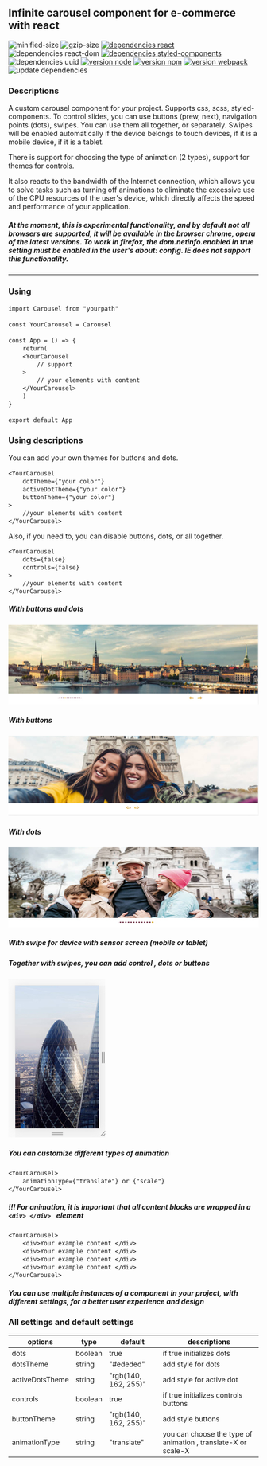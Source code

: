 ## Infinite carousel component for e-commerce with react

![minified-size](https://img.shields.io/static/v1?label=minified-size&message=14.79KB&color=brightgreen)
![gzip-size](https://img.shields.io/static/v1?label=gzip-size&message=4.9KB&color=brightgreen)
[![dependencies react](https://img.shields.io/static/v1?label=react&message=17.0.1&color=blue)](https://reactjs.org/)
![dependencies react-dom](https://img.shields.io/static/v1?label=react-dom&message=17.0.1&color=blue)
[![dependencies styled-components](https://img.shields.io/static/v1?label=styled-components&message=5.2.1&color=yellow)](https://styled-components.com/)
![dependencies uuid](https://img.shields.io/static/v1?label=uuid&message=8.3.2&color=yellow)
[![version node](https://img.shields.io/static/v1?label=node&message=12.18.4&color=brightgreen)](https://nodejs.org/en/)
[![version npm](https://img.shields.io/static/v1?label=npm&message=6.14.6&color=brightgreen)](https://www.npmjs.com/)
[![version webpack](https://img.shields.io/static/v1?label=webpack&message=5.21.2&color=blue)](https://webpack.js.org/)
![update dependencies](https://img.shields.io/static/v1?label=dependencies&message=up-to-date&color=brightgreen)

### Descriptions

A custom carousel component for your project. Supports css, scss, styled-components. To control slides, you can use buttons (prew, next), navigation points (dots), swipes. You can use them all together, or separately. Swipes will be enabled automatically if the device belongs to touch devices, if it is a mobile device, if it is a tablet.

There is support for choosing the type of animation (2 types), support for themes for controls.

It also reacts to the bandwidth of the Internet connection, which allows you to solve tasks such as turning off animations to eliminate the excessive use of the CPU resources of the user's device, which directly affects the speed and performance of your application.

##### At the moment, this is experimental functionality, and by default not all browsers are supported, it will be available in the browser chrome, opera of the latest versions. To work in firefox, the dom.netinfo.enabled in true setting must be enabled in the user's about: config. IE does not support this functionality.

---

### Using

```
import Carousel from "yourpath"

const YourCarousel = Carousel

const App = () => {
	return(
	<YourCarousel
		// support
	>
		// your elements with content
	</YourCarousel>
	)
}

export default App
```

### Using descriptions

You can add your own themes for buttons and dots.

```
<YourCarousel
	dotTheme={"your color"}
	activeDotTheme={"your color"}
	buttonTheme={"your color"}
>
	//your elements with content
</YourCarousel>
```

Also, if you need to, you can disable buttons, dots, or all together.

```
<YourCarousel
	dots={false}
	controls={false}
>
	//your elements with content
</YourCarousel>
```

##### With buttons and dots

![with buttons and dots](./imageForReadme/withDotsAndButtons.jpg)

##### With buttons

![with buttons](./imageForReadme/withButtons.jpg)

##### With dots

![with dots](./imageForReadme/withDots.jpg)

##### With swipe for device with sensor screen (mobile or tablet)

##### Together with swipes, you can add control , dots or buttons

![for sensor screen](./imageForReadme/withSensorScreen.jpg)

##### You can customize different types of animation

```
<YourCarousel>
	animationType={"translate"} or {"scale"}
</YourCarousel>
```

##### !!! For animation, it is important that all content blocks are wrapped in a `<div> </div> ` element

```
<YourCarousel>
	<div>Your example content </div>
	<div>Your example content </div>
	<div>Your example content </div>
	<div>Your example content </div>
</YourCarousel>
```

##### You can use multiple instances of a component in your project, with different settings, for a better user experience and design

### All settings and default settings

| options         | type    | default              | descriptions                                                  |
| --------------- | ------- | -------------------- | ------------------------------------------------------------- |
| dots            | boolean | true                 | if true initializes dots                                      |
| dotsTheme       | string  | "#ededed"            | add style for dots                                            |
| activeDotsTheme | string  | "rgb(140, 162, 255)" | add style for active dot                                      |
| controls        | boolean | true                 | if true initializes controls buttons                          |
| buttonTheme     | string  | "rgb(140, 162, 255)" | add style buttons                                             |
| animationType   | string  | "translate"          | you can choose the type of animation , translate-X or scale-X |
